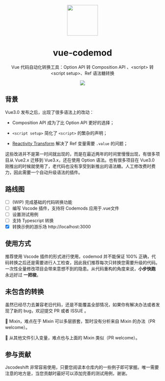 <p align="center">
  <img align="middle" src="https://user-images.githubusercontent.com/26522151/148246310-3db6e8e6-8afe-4c80-b25f-a3ca922f4461.png" width="100px">
</p>

<h1 align="center">vue-codemod</h1>

<p align="center">
  Vue 代码自动化转换工具：Option API 转 Composition API 、&#60;script&#62; 转 &#60;script setup&#62;、Ref 语法糖转换
</p>

<p align="center">
<img src="https://img.shields.io/github/languages/top/caozhong1996/vue-codemod">
</p>

## 背景

Vue3.0 发布之后，出现了很多语法上的改动：

* Composition API 成为了比 Option API 更好的选择；

* `<script setup>` 简化了 `<script>` 的繁杂的声明；

* [Reactivity Transform](https://github.com/vuejs/rfcs/blob/reactivity-transform/active-rfcs/0000-reactivity-transform.md) 解决了 Ref 变量需要 `.value` 的问题；

这些改进并不是第一时间就出现的，而是在最近两年的时间里慢慢出现，有很多项目从 Vue2.x 迁移到 Vue3.x，还在使用 Option 语法。也有很多项目在 Vue3.0 刚推出的时候就使用了，老代码也没有享受到新推出的语法糖。人工修改费时费力，因此需要一个自动升级语法的插件。

## 路线图

- [ ] (WIP) 完成基础的代码转换功能
- [ ] 编写 Vscode 插件，支持将 Codemods 应用于.vue文件
- [ ] 设置测试用例
- [ ] 支持 Typescript 转换
- [x] 转换示例的游乐场 http://localhost:3000

## 使用方式

推荐使用 Vscode 插件的形式进行使用，codemod 并不能保证 100% 正确，代码转换之后还是需要进行人工检查，因此我们推荐每次只转换您需要升级的代码。一次性全量修改项目会带来意想不到的隐患。从代码重构的角度来说，**小步快跑** 永远好过 **一把梭**。

## 未包含的转换

虽然已经尽力去兼容老旧代码，还是不能覆盖全部情况，如果你有解决办法或者发现了新的 bug，欢迎提交 PR 或者 ISSUE 。

🔴 Mixin，难点在于 Mixin 可以多层嵌套，暂时没有分析来自 Mixin 的办法（PR welcome）。

🔴 从其他文件引入变量，难点也与上面的 Mixin 类似（PR welcome）。

## 参与贡献

Jscodeshift 非常容易使用，只要您阅读本仓库内的一些例子即可掌握。唯一需要注意的地方是，当您贡献时最好可以添加完善的测试用例，谢谢。
